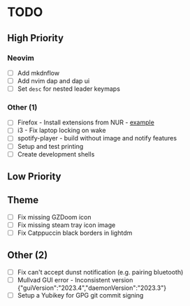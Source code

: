 # TODO

## High Priority

### Neovim

- [ ] Add mkdnflow
- [ ] Add nvim dap and dap ui
- [ ] Set `desc` for nested leader keymaps

### Other (1)

- [ ] Firefox - Install extensions from NUR - [example](https://github.com/rhoriguchi/nixos-setup/tree/master)
- [ ] i3 - Fix laptop locking on wake
- [ ] spotify-player - build without image and notify features
- [ ] Setup and test printing
- [ ] Create development shells

## Low Priority

## Theme

- [ ] Fix missing GZDoom icon
- [ ] Fix missing steam tray icon image
- [ ] Fix Catppuccin black borders in lightdm

## Other (2)

- [ ] Fix can't accept dunst notification (e.g. pairing bluetooth)
- [ ] Mullvad GUI error - Inconsistent version {"guiVersion":"2023.4","daemonVersion":"2023.3"}
- [ ] Setup a Yubikey for GPG git commit signing
